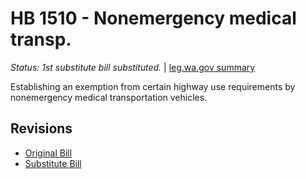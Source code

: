 # HB 1510 - Nonemergency medical transp.
*Status: 1st substitute bill substituted.* | [leg.wa.gov summary](https://app.leg.wa.gov/billsummary?BillNumber=1510&Year=2021)

Establishing an exemption from certain highway use requirements by nonemergency medical transportation vehicles.

## Revisions
* [Original Bill](1/)
* [Substitute Bill](S/)